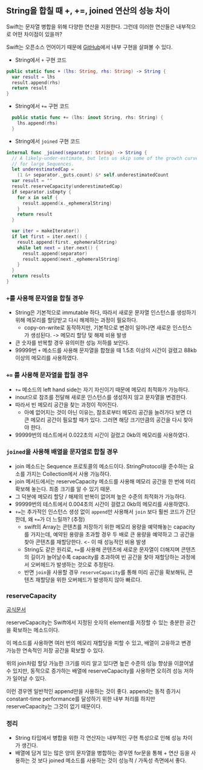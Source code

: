 ## String을 합칠 때 +, +=, joined 연산의 성능 차이
Swift는 문자열 병합을 위해 다양한 연산을 지원한다. 그런데 이러한 연산들은 내부적으로 어떤 차이점이 있을까?

Swift는 오픈소스 언어이기 때문에 [GitHub](https://github.com/apple/swift)에서 내부 구현을 살펴볼 수 있다.

  * String에서 `+` 구현 코드
  ```swift
  public static func + (lhs: String, rhs: String) -> String {
    var result = lhs
    result.append(rhs)
    return result
  }
```
* String에서 `+=` 구현 코드
```swift
  public static func += (lhs: inout String, rhs: String) {
    lhs.append(rhs)
  }
```
* String에서 `joined` 구현 코드
```swift
internal func _joined(separator: String) -> String {
  // A likely-under-estimate, but lets us skip some of the growth curve
  // for large Sequences.
  let underestimatedCap =
    (1 &+ separator._guts.count) &* self.underestimatedCount
  var result = ""
  result.reserveCapacity(underestimatedCap)
  if separator.isEmpty {
    for x in self {
      result.append(x._ephemeralString)
    }
    return result
  }

  var iter = makeIterator()
  if let first = iter.next() {
    result.append(first._ephemeralString)
    while let next = iter.next() {
      result.append(separator)
      result.append(next._ephemeralString)
    }
  }
  return results
}
```
### `+`를 사용해 문자열을 합칠 경우
  * String은 기본적으로 immutable 하다, 따라서 새로운 문자열 인스턴스를 생성하기 위해 메모리를 할당받고 다시 해제하는 과정이 필요하다. 
    * copy-on-write로 동작하지만, 기본적으로 변경이 일어나면 새로운 인스턴스가 생성된다. -> 메모리 할당 및 해제 비용 발생 
  * 큰 숫자를 반복할 경우 유의미한 성능 저하를 보인다. 
  * 99999번 `+` 메소드를 사용해 문자열을 합쳤을 때 1.5초 이상의 시간이 걸렸고 88kb 이상의 메모리를 사용하였다.
### `+=` 를 사용해 문자열을 합칠 경우
  * `+=` 메소드의 left hand side는 자기 자신이기 때문에 메모리 최적화가 가능하다. 
  * inout으로 참조를 전달해 새로운 인스턴스를 생성하지 않고 문자열을 변경한다.
  * 따라서 빈 메모리 공간을 찾는 과정이 적어진다. 
    * 아예 없어지는 것이 아닌 이유는, 참조로부터 메모리 공간을 늘려가다 보면 더 큰 메모리 공간이 필요할 때가 있다. 그러면 해당 크기만큼의 공간을 다시 찾아야 한다.
  * 99999번의 테스트에서 0.022초의 시간이 걸렸고 0kb의 메모리를 사용하였다.
### `joined`을 사용해 배열을 문자열로 합칠 경우
  * join 메소드는 Sequence 프로토콜의 메소드이다. StringProtocol을 준수하는 요소를 가지는 Collection에서 사용 가능하다.
  * join 메서드에서는 reserveCapacity 메소드를 사용해 메모리 공간을 한 번에 미리 확보해 놓는다. 최종 크기를 알 수 있기 때문.
  * 그 덕분에 메모리 할당 / 해제의 반복이 없어져 높은 수준의 최적화가 가능하다.
  * 99999번의 테스트에서 0.004초의 시간이 걸렸고 0kb의 메모리를 사용하였다. 
* `+=`는 추가적인 인스턴스 생성 없이 `append`만  사용해서 `join` 보다 훨씬 코드가 간단한데, 왜 `+=`가 더 느릴까? (추정)
  * swift의 Array는 콘텐츠를 저장하기 위한 메모리 용량을 예약해놓는 capacity를 가지는데, 예약된 용량을 초과할 경우 두 배로 큰 용량을 예약하고 그 공간을 찾아 콘텐츠를 재할당한다. <- 이 때 성능적인 비용 발생
  * String도 같은 원리로, `+=`를 사용해 콘텐츠에 새로운 문자열이 더해지며 콘텐츠의 길이가 늘어날수록 capacity를 초과하여 빈 공간을 찾아 재할당하는 과정에서 오버헤드가 발생하는 것으로 추정된다.
  * 반면 `join`을 사용할 경우 `reserveCapacity`를 통해 미리 공간을 확보해둬, 콘텐츠 재할당을 위한 오버헤드가 발생하지 않아 빠르다.

### reserveCapacity
[공식문서](https://developer.apple.com/documentation/swift/array/reservecapacity(_:)-5cknc)

reserveCapacity는 Swift에서 지정된 숫자의 element를 저장할 수 있는 충분한 공간을 확보하는 메소드이다. 

이 메소드를 사용하면 여러 번의 메모리 재할당을 피할 수 있고, 배열이 고유하고 변경 가능한 연속적인 저장 공간을 확보할 수 있다.

위의 join처럼 할당 가능한 크기를 미리 알고 있다면 높은 수준의 성능 향상을 이끌어낼 수 있지만, 동적으로 증가하는 배열에 reserveCapacity를 사용하면 오히려 성능 저하가 일어날 수 있다.

이런 경우엔 일반적인 append만을 사용하는 것이 좋다. append는 동적 증가시 constant-time performance를 달성하기 위한 내부 처리를 하지만 reserveCapacity는 그것이 없기 때문이다.

### 정리
- String 타입에서 병합을 위한 각 연산자는 내부적인 구현 특성으로 인해 성능 차이가 생긴다.
- 배열에 담겨 있는 많은 양의 문자열을 병합하는 경우엔 for문을 통해 + 연산 등을 사용하는 것 보다 joined 메소드를 사용하는 것이 성능적 / 가독성 측면에서 좋다.
